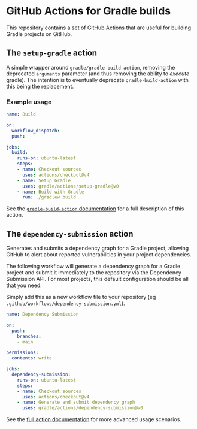 # GitHub Actions for Gradle builds

This repository contains a set of GitHub Actions that are useful for building Gradle projects on GitHub.

## The `setup-gradle` action

A simple wrapper around `gradle/gradle-build-action`, removing the deprecated `arguments` parameter (and thus removing the ability to _execute_ gradle).
The intention is to eventually deprecate `gradle-build-action` with this being the replacement.

### Example usage

```yaml
name: Build

on:
  workflow_dispatch:
  push:

jobs:
  build:
    runs-on: ubuntu-latest
    steps:
    - name: Checkout sources
      uses: actions/checkout@v4
    - name: Setup Gradle
      uses: gradle/actions/setup-gradle@v0
    - name: Build with Gradle
      run: ./gradlew build
```

See the [`gradle-build-action` documentation](https://github.com/gradle/gradle-build-action/blob/main/README.md) for a full description of this action.

## The `dependency-submission` action

Generates and submits a dependency graph for a Gradle project, allowing GitHub to alert about reported vulnerabilities in your project dependencies.


The following workflow will generate a dependency graph for a Gradle project and submit it immediately to the repository via the
Dependency Submission API. For most projects, this default configuration should be all that you need.

Simply add this as a new workflow file to your repository (eg `.github/workflows/dependency-submission.yml`).

```yaml
name: Dependency Submission

on:
  push:
    branches:
    - main

permissions:
  contents: write

jobs:
  dependency-submission:
    runs-on: ubuntu-latest
    steps:
    - name: Checkout sources
      uses: actions/checkout@v4
    - name: Generate and submit dependency graph
      uses: gradle/actions/dependency-submission@v0
```

See the [full action documentation](dependency-submission/README.md) for more advanced usage scenarios.
